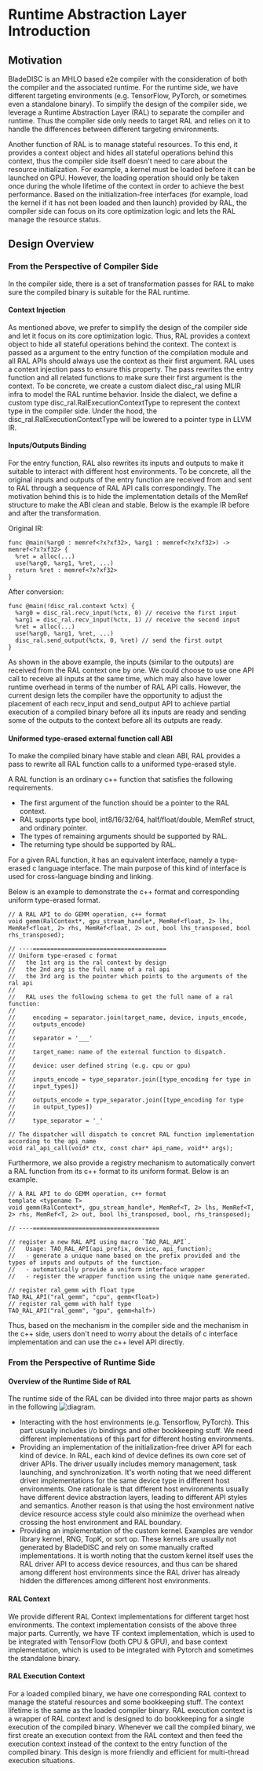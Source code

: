# Runtime Abstraction Layer Introduction

## Motivation

BladeDISC is an MHLO based e2e compiler with the consideration of both the
compiler and the associated runtime. For the runtime side, we have different
targeting environments (e.g. TensorFlow, PyTorch, or sometimes even a standalone
binary). To simplify the design of the compiler side, we leverage a Runtime
Abstraction Layer (RAL) to separate the compiler and runtime. Thus
the compiler side only needs to target RAL and relies on it to handle the
differences between different targeting environments.

Another function of RAL is to manage stateful resources. To this end, it
provides a context object and hides all stateful operations behind this context,
thus the compiler side itself doesn't need to care about the resource
initialization. For example, a kernel must be loaded before it can be launched
on GPU. However, the loading operation should only be taken once during the
whole lifetime of the context in order to achieve the best performance. Based on
the initialization-free interfaces (for example, load the kernel if it has not
been loaded and then launch) provided by RAL, the compiler side can focus on its
core optimization logic and lets the RAL manage the resource status.

## Design Overview

### From the Perspective of Compiler Side

In the compiler side, there is a set of transformation passes for RAL to make
sure the compiled binary is suitable for the RAL runtime.

#### Context Injection

As mentioned above, we prefer to simplify the design of the compiler side and
let it focus on its core optimization logic. Thus, RAL provides a context object
to hide all stateful operations behind the context. The context is passed as a
argument to the entry function of the compilation module and all RAL APIs
should always use the context as their first argument. RAL uses a context
injection pass to ensure this property. The pass rewrites the entry function and
all related functions to make sure their first argument is the context. To be
concrete, we create a custom dialect disc_ral using MLIR infra to model the RAL
runtime behavior. Inside the dialect, we define a custom type
disc_ral.RalExecutionContextType to represent the context type in the compiler
side. Under the hood, the disc_ral.RalExecutionContextType will be lowered to a
pointer type in LLVM IR.

#### Inputs/Outputs Binding

For the entry function, RAL also rewrites its inputs and outputs to make it
suitable to interact with different host environments. To be concrete, all the
original inputs and outputs of the entry function are received from and sent to
RAL through a sequence of RAL API calls correspondingly. The motivation behind
this is to hide the implementation details of the MemRef structure to make the
ABI clean and stable. Below is the example IR before and after the
transformation.

Original IR:

```
func @main(%arg0 : memref<?x?xf32>, %arg1 : memref<?x?xf32>) -> memref<?x?xf32> {
  %ret = alloc(...)
  use(%arg0, %arg1, %ret, ...)
  return %ret : memref<?x?xf32>
}
```

After conversion:

```
func @main(!disc_ral.context %ctx) {
  %arg0 = disc_ral.recv_input(%ctx, 0) // receive the first input
  %arg1 = disc_ral.recv_input(%ctx, 1) // receive the second input
  %ret = alloc(...)
  use(%arg0, %arg1, %ret, ...)
  disc_ral.send_output(%ctx, 0, %ret) // send the first outpt
}
```

As shown in the above example, the inputs (similar to the outputs) are received
from the RAL context one by one. We could choose to use one API call to receive
all inputs at the same time, which may also have lower runtime overhead in terms
of the number of RAL API calls. However, the current design lets the compiler
have the opportunity to adjust the placement of each recv_input and send_output
API to achieve partial execution of a compiled binary before all its inputs are
ready and sending some of the outputs to the context before all its outputs are
ready.

#### Uniformed type-erased external function call ABI
To make the compiled binary have stable and clean ABI, RAL provides a pass to
rewrite all RAL function calls to a uniformed type-erased style.

A RAL function is an ordinary c++ function that satisfies the following
requirements.
* The first argument of the function should be a pointer to the RAL context.
* RAL supports type bool, int8/16/32/64, half/float/double, MemRef struct, and
  ordinary pointer.
* The types of remaining arguments should be supported by RAL.
* The returning type should be supported by RAL.

For a given RAL function, it has an equivalent interface, namely a type-erased c
language interface. The main purpose of this kind of interface is used for
cross-language binding and linking.

Below is an example to demonstrate the c++ format and corresponding uniform
type-erased format.

```
// A RAL API to do GEMM operation, c++ format
void gemm(RalContext*, gpu_stream_handle*, MemRef<float, 2> lhs, MemRef<float, 2> rhs, MemRef<float, 2> out, bool lhs_transposed, bool rhs_transposed);

// ----======================================
// Uniform type-erased c format
//   the 1st arg is the ral context by design
//   the 2nd arg is the full name of a ral api
//   the 3rd arg is the pointer which points to the arguments of the ral api
//
//   RAL uses the following schema to get the full name of a ral function:
//
//     encoding = separator.join(target_name, device, inputs_encode,
//     outputs_encode)
//
//     separator = '___'
//
//     target_name: name of the external function to dispatch.
//
//     device: user defined string (e.g. cpu or gpu)
//
//     inputs_encode = type_separator.join([type_encoding for type in
//     input_types])
//
//     outputs_encode = type_separator.join([type_encoding for type
//     in output_types])
//
//     type_separator = '_'

// The dispatcher will dispatch to concret RAL function implementation according to the api_name
void ral_api_call(void* ctx, const char* api_name, void** args);
```

Furthermore, we also provide a registry mechanism to automatically convert a RAL
function from its c++ format to its uniform format. Below is an example.

```
// A RAL API to do GEMM operation, c++ format
template <typename T>
void gemm(RalContext*, gpu_stream_handle*, MemRef<T, 2> lhs, MemRef<T, 2> rhs, MemRef<T, 2> out, bool lhs_transposed, bool, rhs_transposed);

// ----====================================

// register a new RAL API using macro `TAO_RAL_API`.
//   Usage: TAO_RAL_API(api_prefix, device, api_function);
//   - generate a unique name based on the prefix provided and the types of inputs and outputs of the function.
//   - automatically provide a uniform interface wrapper
//   - register the wrapper function using the unique name generated.

// register ral_gemm with float type
TAO_RAL_API("ral_gemm", "cpu", gemm<float>)
// register ral_gemm with half type
TAO_RAL_API("ral_gemm", "gpu", gemm<half>)
```

Thus, based on the mechanism in the compiler side and the mechanism in the c++
side, users don't need to worry about the details of c interface implementation
and can use the c++ level API directly.

### From the Perspective of Runtime Side

#### Overview of the Runtime Side of RAL

The runtime side of the RAL can be divided into three major parts as shown in
the following ![diagram](./pics/RAL.png).

* Interacting with the host environments (e.g. Tensorflow, PyTorch). This part
  usually includes i/o bindings and other bookkeeping stuff. We need different
  implementations of this part for different hosting environments.
* Providing an implementation of the initialization-free driver API for each kind
  of device. In RAL, each kind of device defines its own core set of driver
  APIs. The driver usually includes memory management, task launching, and
  synchronization. It's worth noting that we need different driver
  implementations for the same device type in different host environments. One
  rationale is that different host environments usually have different device
  abstraction layers, leading to different API styles and semantics. Another
  reason is that using the host environment native device resource access style
  could also minimize the overhead when crossing the host environment and RAL
  boundary.
* Providing an implementation of the custom kernel. Examples are vendor library
  kernel, RNG, TopK, or sort op. These kernels are usually not generated by
  BladeDISC and rely on some manually crafted implementations. It is worth
  noting that the custom kernel itself uses the RAL driver API to access device
  resources, and thus can be shared among different host environments since the
  RAL driver has already hidden the differences among different host
  environments.

#### RAL Context

We provide different RAL Context implementations for different target host
environments. The context implementation consists of the above three major
parts. Currently, we have TF context implementation, which is used to be
integrated with TensorFlow (both CPU & GPU), and base context implementation,
which is used to be integrated with Pytorch and sometimes the standalone binary.

#### RAL Execution Context

For a loaded compiled binary, we have one corresponding RAL context to manage
the stateful resources and some bookkeeping stuff.  The context lifetime is the
same as the loaded compiler binary. RAL execution context is a wrapper of RAL
context and is designed to do bookkeeping for a single execution of the compiled
binary. Whenever we call the compiled binary, we first create an execution
context from the RAL context and then feed the execution context instead of the
context to the entry function of the compiled binary. This design is more
friendly and efficient for multi-thread execution situations.
